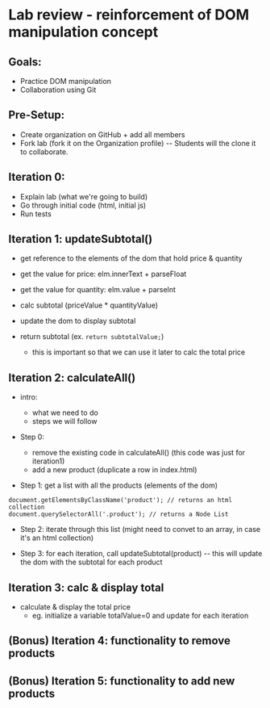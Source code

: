 

# Lab review - reinforcement of DOM manipulation concept


<!--- 

Notes:
- complete up to iteration 3
- iterations 4 & 5: we usually don't have time to do it in class

-->


## Goals:
- Practice DOM manipulation
- Collaboration using Git


## Pre-Setup:
- Create organization on GitHub + add all members
- Fork lab (fork it on the Organization profile) -- Students will the clone it to collaborate.


## Iteration 0:

- Explain lab (what we're going to build)
- Go through initial code (html, initial js)
- Run tests


## Iteration 1: updateSubtotal()

- get reference to the elements of the dom that hold price & quantity
- get the value for price: elm.innerText + parseFloat
- get the value for quantity: elm.value + parseInt

- calc subtotal (priceValue * quantityValue)

- update the dom to display subtotal

- return subtotal (ex. `return subtotalValue;`)
  - this is important so that we can use it later to calc the total price


## Iteration 2: calculateAll()

- intro:
  - what we need to do
  - steps we will follow

- Step 0: 
  - remove the existing code in calculateAll() (this code was just for iteration1)
  - add a new product (duplicate a row in index.html)

- Step 1: get a list with all the products (elements of the dom)

```
document.getElementsByClassName('product'); // returns an html collection
document.querySelectorAll('.product'); // returns a Node List
```

- Step 2: iterate through this list (might need to convet to an array, in case it's an html collection)

- Step 3: for each iteration, call updateSubtotal(product) -- this will update the dom with the subtotal for each product



## Iteration 3: calc & display total

- calculate & display the total price
  - eg. initialize a variable totalValue=0 and update for each iteration



## (Bonus) Iteration 4: functionality to remove products


## (Bonus) Iteration 5: functionality to add new products


